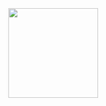 <div>
	<a href="https://github.com/grommoovv">
  		<img height="180em" src="https://github-readme-stats.vercel.app/api/top-langs/?username=grommoovv&layout=compact&langs_count=8&theme=dracula"/>
	</a>
</div>
